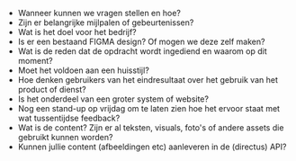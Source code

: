 - Wanneer kunnen we vragen stellen en hoe?
- Zijn er belangrijke mijlpalen of gebeurtenissen?
- Wat is het doel voor het bedrijf?
- Is er een bestaand FIGMA design? Of mogen we deze zelf maken?
- Wat is de reden dat de opdracht wordt ingediend en waarom op dit moment?
- Moet het voldoen aan een huisstijl?
- Hoe denken gebruikers van het eindresultaat over het gebruik van het product of dienst?
- Is het onderdeel van een groter system of website?
- Nog een stand-up op vrijdag om te laten zien hoe het ervoor staat met wat tussentijdse feedback?
- Wat is de content? Zijn er al teksten, visuals, foto's of andere assets die gebruikt kunnen worden?
- Kunnen jullie content (afbeeldingen etc) aanleveren in de (directus) API?